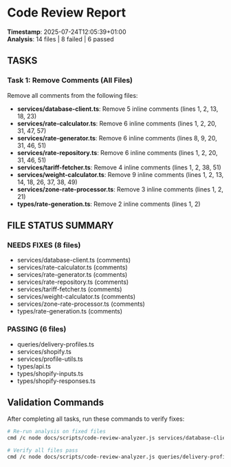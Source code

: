 # Code Review Report
**Timestamp**: 2025-07-24T12:05:39+01:00  
**Analysis**: 14 files | 8 failed | 6 passed

## TASKS

### Task 1: Remove Comments (All Files)
Remove all comments from the following files:

- **services/database-client.ts**: Remove 5 inline comments (lines 1, 2, 13, 18, 23)
- **services/rate-calculator.ts**: Remove 6 inline comments (lines 1, 2, 20, 31, 47, 57)  
- **services/rate-generator.ts**: Remove 6 inline comments (lines 8, 9, 20, 31, 46, 51)
- **services/rate-repository.ts**: Remove 6 inline comments (lines 1, 2, 20, 31, 46, 51)
- **services/tariff-fetcher.ts**: Remove 4 inline comments (lines 1, 2, 38, 51)
- **services/weight-calculator.ts**: Remove 9 inline comments (lines 1, 2, 13, 14, 18, 26, 37, 38, 49)
- **services/zone-rate-processor.ts**: Remove 3 inline comments (lines 1, 2, 21)
- **types/rate-generation.ts**: Remove 2 inline comments (lines 1, 2)

## FILE STATUS SUMMARY

### NEEDS FIXES (8 files)
- services/database-client.ts (comments)
- services/rate-calculator.ts (comments)
- services/rate-generator.ts (comments)
- services/rate-repository.ts (comments)
- services/tariff-fetcher.ts (comments)
- services/weight-calculator.ts (comments)
- services/zone-rate-processor.ts (comments)
- types/rate-generation.ts (comments)

### PASSING (6 files)
- queries/delivery-profiles.ts
- services/shopify.ts
- services/profile-utils.ts
- types/api.ts
- types/shopify-inputs.ts
- types/shopify-responses.ts

## Validation Commands

After completing all tasks, run these commands to verify fixes:

```bash
# Re-run analysis on fixed files
cmd /c node docs/scripts/code-review-analyzer.js services/database-client.ts services/rate-calculator.ts services/rate-generator.ts services/rate-repository.ts services/tariff-fetcher.ts services/weight-calculator.ts services/zone-rate-processor.ts types/rate-generation.ts

# Verify all files pass
cmd /c node docs/scripts/code-review-analyzer.js queries/delivery-profiles.ts services/shopify.ts services/database-client.ts services/profile-utils.ts services/rate-calculator.ts services/rate-generator.ts services/rate-repository.ts services/tariff-fetcher.ts services/weight-calculator.ts services/zone-rate-processor.ts types/api.ts types/rate-generation.ts types/shopify-inputs.ts types/shopify-responses.ts
```
